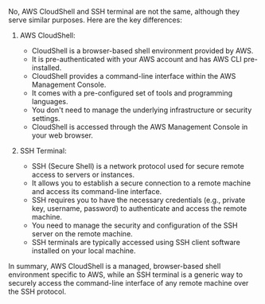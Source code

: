 No, AWS CloudShell and SSH terminal are not the same, although they serve similar purposes. Here are the key differences:

1. AWS CloudShell:

   - CloudShell is a browser-based shell environment provided by AWS.
   - It is pre-authenticated with your AWS account and has AWS CLI pre-installed.
   - CloudShell provides a command-line interface within the AWS Management Console.
   - It comes with a pre-configured set of tools and programming languages.
   - You don't need to manage the underlying infrastructure or security settings.
   - CloudShell is accessed through the AWS Management Console in your web browser.

2. SSH Terminal:
   - SSH (Secure Shell) is a network protocol used for secure remote access to servers or instances.
   - It allows you to establish a secure connection to a remote machine and access its command-line interface.
   - SSH requires you to have the necessary credentials (e.g., private key, username, password) to authenticate and access the remote machine.
   - You need to manage the security and configuration of the SSH server on the remote machine.
   - SSH terminals are typically accessed using SSH client software installed on your local machine.

In summary, AWS CloudShell is a managed, browser-based shell environment specific to AWS, while an SSH terminal is a generic way to securely access the command-line interface of any remote machine over the SSH protocol.
